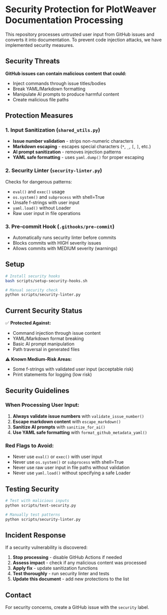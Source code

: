 # Security Protection for PlotWeaver Documentation Processing

This repository processes untrusted user input from GitHub issues and converts it into documentation. To prevent code injection attacks, we have implemented security measures.

## Security Threats

**GitHub issues can contain malicious content that could:**
- Inject commands through issue titles/bodies
- Break YAML/Markdown formatting
- Manipulate AI prompts to produce harmful content
- Create malicious file paths

## Protection Measures

### 1. Input Sanitization (`shared_utils.py`)
- **Issue number validation** - strips non-numeric characters
- **Markdown escaping** - escapes special characters (`*`, `_`, `[`, `]`, etc.)
- **AI prompt sanitization** - removes injection patterns
- **YAML safe formatting** - uses `yaml.dump()` for proper escaping

### 2. Security Linter (`security-linter.py`)
Checks for dangerous patterns:
- `eval()` and `exec()` usage
- `os.system()` and `subprocess` with shell=True
- Unsafe f-strings with user input
- `yaml.load()` without Loader
- Raw user input in file operations

### 3. Pre-commit Hook (`.githooks/pre-commit`)
- Automatically runs security linter before commits
- Blocks commits with HIGH severity issues
- Allows commits with MEDIUM severity (warnings)

## Setup

```bash
# Install security hooks
bash scripts/setup-security-hooks.sh

# Manual security check
python scripts/security-linter.py
```

## Current Security Status

✅ **Protected Against:**
- Command injection through issue content
- YAML/Markdown format breaking
- Basic AI prompt manipulation
- Path traversal in generated files

⚠️ **Known Medium-Risk Areas:**
- Some f-strings with validated user input (acceptable risk)
- Print statements for logging (low risk)

## Security Guidelines

### When Processing User Input:
1. **Always validate issue numbers** with `validate_issue_number()`
2. **Escape markdown content** with `escape_markdown()` 
3. **Sanitize AI prompts** with `sanitize_for_ai()`
4. **Use YAML safe formatting** with `format_github_metadata_yaml()`

### Red Flags to Avoid:
- Never use `eval()` or `exec()` with user input
- Never use `os.system()` or `subprocess` with shell=True
- Never use raw user input in file paths without validation
- Never use `yaml.load()` without specifying a safe Loader

## Testing Security

```bash
# Test with malicious inputs
python scripts/test-security.py

# Manually test patterns
python scripts/security-linter.py
```

## Incident Response

If a security vulnerability is discovered:
1. **Stop processing** - disable GitHub Actions if needed
2. **Assess impact** - check if any malicious content was processed
3. **Apply fix** - update sanitization functions
4. **Test thoroughly** - run security linter and tests
5. **Update this document** - add new protections to the list

## Contact

For security concerns, create a GitHub issue with the `security` label.